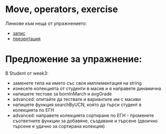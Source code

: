 # Move, operators, exercise

Линкове към неща от упражнението:

- [запис]
- [презентация]

# Предложение за упражнение:

В Student от week3:
- заменете типа на името със своя имплементация на string
- изнесете колекцията от студенти в масив и я направете динамична
- напишете тестове за bornInMarch и avgGrade
- advanced: опитайте да тествате и вариантите им с масиви
- напишете функция searchByUCN, която да търси студент в колекцията по ЕГН
- advanced: направете колекцията сортиране по ЕГН - променете съответните функции за добавяне, създаване и търсене (двоично търсене е удачно за сортирана колекция)

[запис]: <https://drive.google.com/file/d/1sqf5t7PczgdgP3Oy1rUNJzODMBJv48jQ/view?usp=sharing>
[презентация]: <https://docs.google.com/presentation/d/14tSGjFuA2GB6hWcxF9Q-KvNpQG0tWF2YoqUdWWePAYE/edit?usp=sharing>